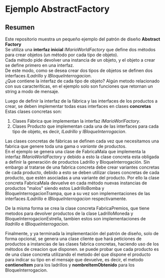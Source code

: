 # Ejemplo AbstractFactory

## Resumen

Este repositorio muestra un pequeño ejemplo del patrón de diseño **Abstract Factory**  
Se utiliza una **interfaz inicial** *IMarioWorldFactory* que define dos métodos para crear objetos (un método por cada tipo de objeto).  
Cada método pide devolver una instancia de un objeto, y el objeto a crear se define primero en una interfaz.  
De este modo, como se desea crear dos tipos de objetos se definen dos interfaces *ILadrillo* y *IBloqueInterrogacion*.  
¿Que contiene la interfaz de cada tipo de objeto?
Algún metodo relacionado con sus caracteríticas, en el ejemplo solo son funciones que retornan un string a modo de mensaje.

Luego de definir la interfaz de la fábrica y las interfaces de los productos a crear, se deben implementar todas esas interfaces en clases **concretas**
Estas clases concretas son:

1. Clases Fábrica que implementan la interfaz *IMarioWorlFactory*.
2. Clases Producto que implementan cada una de las interfaces para cada tipo de objeto, es decir, *ILadrillo* y *IBloqueInterrogacion*.

Las clases concretas de fábricas se definen cada vez que necesitamos una fabrica que genere toda una gama o *variante* de productos.  
En el ejemplo se genera una clase de FabricaMala que implementa la interfaz *IMarioWorldFactory* y debido a esto la clase concreta esta obligada a definir la generación de productos Ladrillo y BloqueInterrogación.
Sin embargo al tratarse de una fabrica concreta debe crear variantes concretas de cada producto, debido a esto se deben utilizar clases concretas de cada producto, que estén asociadas a una variante del producto.
Por ello la clase concreta FabricaMala devuelve en cada método nuevas instancias de productos "malos" siendo estos LadrilloBomba y BloqueInterrogacionTrampa, que a su vez son implementaciones de las interfaces *ILadrillo* e *IBloqueInterrogacion* respectivamente.

De la misma forma se crea la clase concreta FabricaPremios, que tiene metodos para devolver productos de la clase LadrilloMoneda y BloqueInterrogacionEstrella, tambien estos son implementaciones de *Iladrillo* e *IBloqueInterrogacion*.

Finalmente, y ya terminada la implementación del patrón de diseño, solo de forma opcional, se genera una clase cliente que hará peticiones de productos a instancias de las clases fabrica concretas, haciendo uso de los métodos de creacion que disponen.
se puede probar que cada producto es de una clase concreta utilizando el metodo del que dispone el producto para indicar su tipo en el mensaje que devuelve, es decir, el metodo **contieneItem** para los ladrillos y **nombreItemObtenido** para los BloqueInterrogacion.
